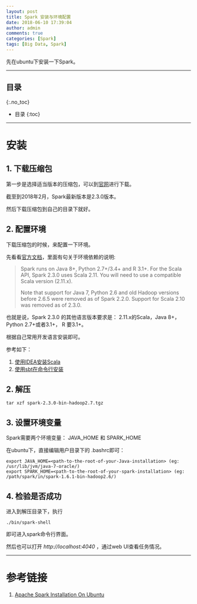 ```yaml
---
layout: post
title: Spark 安装与环境配置
date: 2018-06-10 17:39:04
author: admin
comments: true
categories: [Spark]
tags: [Big Data, Spark]
---
```


先在ubuntu下安装一下Spark。

<!-- more -->
---
## 目录
{:.no_toc}

* 目录
{:toc}
---

# 安装

## 1. 下载压缩包

第一步是选择适当版本的压缩包，可以到[官网](http://spark.apache.org/downloads.html)进行下载。

截至到2018年2月，Spark最新版本是2.3.0版本。

然后下载压缩包到自己的目录下就好。

## 2. 配置环境

下载压缩包的时候，来配置一下环境。

先看看[官方文档](http://spark.apache.org/docs/2.3.0/)，里面有句关于环境依赖的说明:

> Spark runs on Java 8+, Python 2.7+/3.4+ and R 3.1+. For the Scala API, Spark 2.3.0 uses Scala 2.11. You will need to use a compatible Scala version (2.11.x).
>
> Note that support for Java 7, Python 2.6 and old Hadoop versions before 2.6.5 were removed as of Spark 2.2.0. Support for Scala 2.10 was removed as of 2.3.0.

也就是说，Spark 2.3.0 的其他语言版本要求是： 2.11.x的Scala，Java 8+，Python 2.7+或者3.1+， R 要3.1+。

根据自己常用开发语言安装即可。

参考如下：
1. [使用IDEA安装Scala](https://docs.scala-lang.org/getting-started-intellij-track/getting-started-with-scala-in-intellij.html)
2. [使用sbt在命令行安装](https://docs.scala-lang.org/getting-started-sbt-track/getting-started-with-scala-and-sbt-on-the-command-line.html)

## 2. 解压

```shell
tar xzf spark-2.3.0-bin-hadoop2.7.tgz
```

## 3. 设置环境变量

Spark需要两个环境变量： JAVA_HOME 和 SPARK_HOME

在ubuntu下，直接编辑用户目录下的 .bashrc即可：
```
export JAVA_HOME=<path-to-the-root-of-your-Java-installation> (eg: /usr/lib/jvm/java-7-oracle/)
export SPARK_HOME=<path-to-the-root-of-your-spark-installation> (eg: /path/spark/in/spark-1.6.1-bin-hadoop2.6/)
```

## 4. 检验是否成功

进入到解压目录下，执行
```
./bin/spark-shell
```
即可进入spark命令行界面。

然后也可以打开 _http://localhost:4040_ ，通过web UI查看任务情况。


---

# 参考链接
1. [Apache Spark Installation On Ubuntu](https://data-flair.training/blogs/apache-spark-installation-on-ubuntu/)
